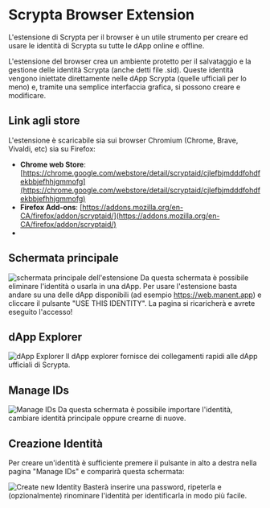 # Scrypta Browser Extension

L'estensione di Scrypta per il browser è un utile strumento per creare ed usare le identità di Scrypta su tutte le dApp online e offline. 

L'estensione del browser crea un ambiente protetto per il salvataggio e la gestione delle identità Scrypta (anche detti file .sid). Queste identità vengono iniettate direttamente nelle dApp Scrypta (quelle ufficiali per lo meno) e, tramite una semplice interfaccia grafica, si possono creare e modificare.

## Link agli store

L'estensione è scaricabile sia sui browser Chromium (Chrome, Brave, Vivaldi, etc) sia su Firefox:
- **Chrome web Store**: [https://chrome.google.com/webstore/detail/scryptaid/cjlefbjmdddfohdfekbbjefhhjgmmofg](https://chrome.google.com/webstore/detail/scryptaid/cjlefbjmdddfohdfekbbjefhhjgmmofg)
- **Firefox Add-ons**: [https://addons.mozilla.org/en-CA/firefox/addon/scryptaid/](https://addons.mozilla.org/en-CA/firefox/addon/scryptaid/)
- 
## Schermata principale

![schermata principale dell'estensione](https://cdn.discordapp.com/attachments/550093442722562068/637214833212915712/unknown.png)
Da questa schermata è possibile eliminare l'identità o usarla in una dApp. Per usare l'estensione basta andare su una delle dApp disponibili (ad esempio https://web.manent.app) e cliccare il pulsante "USE THIS IDENTITY". La pagina si ricaricherà e avrete eseguito l'accesso!

## dApp Explorer

![dApp Explorer](https://cdn.discordapp.com/attachments/550093442722562068/637217455604760577/unknown.png)
Il dApp explorer fornisce dei collegamenti rapidi alle dApp ufficiali di Scrypta. 

## Manage IDs

![Manage IDs](https://cdn.discordapp.com/attachments/550093442722562068/637218092715606057/unknown.png)
Da questa schermata è possibile importare l'identità, cambiare identità principale oppure crearne di nuove. 

## Creazione Identità

Per creare un'identità è sufficiente premere il pulsante in alto a destra nella pagina "Manage IDs" e comparirà questa schermata: 

![Create new Identity](https://cdn.discordapp.com/attachments/550093442722562068/637218375940177920/unknown.png)
Basterà inserire una password, ripeterla e (opzionalmente) rinominare l'identità per identificarla in modo più facile.
